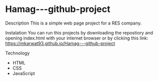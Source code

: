 # Hamag---github-project
Description
This is a simple web page project for a RES company.

Instalation
You can run this projects by downloading the repostiory and opening index.html with your internet browser or by clicking this link: https://mkarwat93.github.io/Hamag---github-project

Technology
- HTML 
- CSS
- JavaScript

